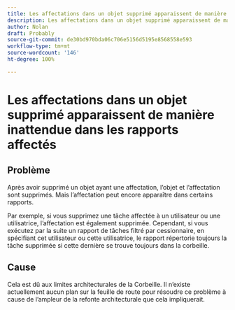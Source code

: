 ```yaml
---
title: Les affectations dans un objet supprimé apparaissent de manière inattendue dans les rapports affectés
description: Les affectations dans un objet supprimé apparaissent de manière inattendue dans les rapports affectés
author: Nolan
draft: Probably
source-git-commit: de30bd970bda06c706e5156d5195e8568558e593
workflow-type: tm+mt
source-wordcount: '146'
ht-degree: 100%

---
```


# Les affectations dans un objet supprimé apparaissent de manière inattendue dans les rapports affectés

## Problème

Après avoir supprimé un objet ayant une affectation, l’objet et l’affectation sont supprimés. Mais l’affectation peut encore apparaître dans certains rapports.

Par exemple, si vous supprimez une tâche affectée à un utilisateur ou une utilisatrice, l’affectation est également supprimée. Cependant, si vous exécutez par la suite un rapport de tâches filtré par cessionnaire, en spécifiant cet utilisateur ou cette utilisatrice, le rapport répertorie toujours la tâche supprimée si cette dernière se trouve toujours dans la corbeille.

## Cause

Cela est dû aux limites architecturales de la Corbeille. Il n’existe actuellement aucun plan sur la feuille de route pour résoudre ce problème à cause de l’ampleur de la refonte architecturale que cela impliquerait.
